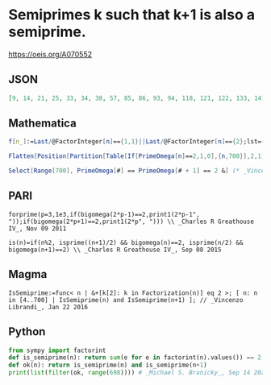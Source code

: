 # Semiprimes k such that k\+1 is also a semiprime\.
https://oeis.org/A070552
## JSON
```JSON
[9, 14, 21, 25, 33, 34, 38, 57, 85, 86, 93, 94, 118, 121, 122, 133, 141, 142, 145, 158, 177, 201, 202, 205, 213, 214, 217, 218, 253, 298, 301, 302, 326, 334, 361, 381, 393, 394, 445, 446, 453, 481, 501, 514, 526, 537, 542, 553, 565, 622, 633, 634, 694, 697]
```
## Mathematica
```Mathematica
f[n_]:=Last/@FactorInteger[n]=={1,1}||Last/@FactorInteger[n]=={2};lst={};Do[If[f[n]&&f[n+1],AppendTo[lst,n]],{n,7!}];lst (* _Vladimir Joseph Stephan Orlovsky_, Feb 25 2010 *)
```
```Mathematica
Flatten[Position[Partition[Table[If[PrimeOmega[n]==2,1,0],{n,700}],2,1],{1,1}]] (* _Harvey P. Dale_, Feb 04 2015 *)
```
```Mathematica
Select[Range[700], PrimeOmega[#] == PrimeOmega[# + 1] == 2 &] (* _Vincenzo Librandi_, Jan 22 2016 *)
```
## PARI
```PARI
forprime(p=3,1e3,if(bigomega(2*p-1)==2,print1(2*p-1", "));if(bigomega(2*p+1)==2,print1(2*p", "))) \\ _Charles R Greathouse IV_, Nov 09 2011
```
```PARI
is(n)=if(n%2, isprime((n+1)/2) && bigomega(n)==2, isprime(n/2) && bigomega(n+1)==2) \\ _Charles R Greathouse IV_, Sep 08 2015
```
## Magma
```Magma
IsSemiprime:=func< n | &+[k[2]: k in Factorization(n)] eq 2 >; [ n: n in [4..700] | IsSemiprime(n) and IsSemiprime(n+1) ]; // _Vincenzo Librandi_, Jan 22 2016
```
## Python
```Python
from sympy import factorint
def is_semiprime(n): return sum(e for e in factorint(n).values()) == 2
def ok(n): return is_semiprime(n) and is_semiprime(n+1)
print(list(filter(ok, range(698)))) # _Michael S. Branicky_, Sep 14 2021
```
